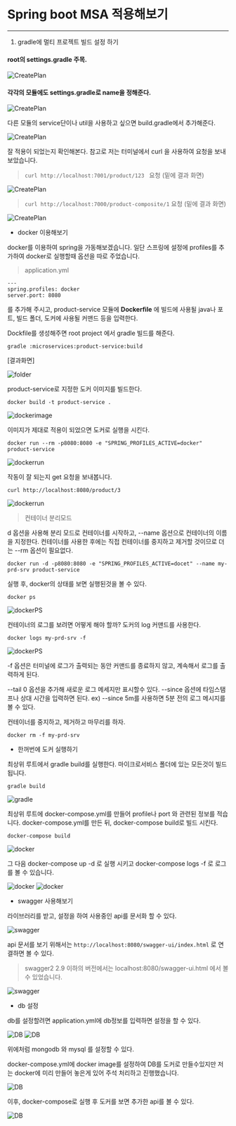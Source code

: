 # Spring boot MSA 적용해보기 

---

1. gradle에 멀티 프로젝트 빌드 설정 하기

#### root의 settings.gradle 주목.


![CreatePlan](./images/settings.png)



#### 각각의 모듈에도 settings.gradle로 name을 정해준다.


![CreatePlan](./images/name_settings.png)


다른 모듈의 service단이나 util을 사용하고 싶으면 build.gradle에서 추가해준다.


![CreatePlan](./images/module_dependencies_추가.png)


잘 적용이 되었는지 확인해본다.
참고로 저는 터미널에서 curl 을 사용하여 요청을 보내보았습니다.

> `` curl http://localhost:7001/product/123  `` 요청 (밑에 결과 화면)

![CreatePlan](./images/product_rest.png)


> `` curl http://localhost:7000/product-composite/1 `` 요청 (밑에 결과 화면)
>
![CreatePlan](./images/product_composite%20결과.png)

- docker 이용해보기

docker를 이용하여 spring을 가동해보겠습니다.
일단 스프링에 설정에 profiles를 추가하여 docker로 실행할때 옵션을 따로 주었습니다.

> application.yml

``` 
---
spring.profiles: docker
server.port: 8080
```

를 추가해 주시고, product-service 모듈에 **Dockerfile** 에 빌드에 사용될 java나 포트, 빌드 폴더, 도커에 사용될 커맨드 등을 입력한다.

Dockfile를 생성해주면 root project 에서 gradle 빌드를 해준다.

```aidl
gradle :microservices:product-service:build
```

[결과화면]

![folder](./images/buildFolder.png)

product-service로 지정한 도커 이미지를 빌드한다.

```aidl
docker build -t product-service .
```

![dockerimage](./images/dockerimages.png)

이미지가 제대로 적용이 되었으면 도커로 실행을 시킨다.

```aidl
docker run --rm -p8080:8080 -e "SPRING_PROFILES_ACTIVE=docker" product-service
```

![dockerrun](./images/dockerstart.png)

작동이 잘 되는지 get 요청을 보내봅니다.

```aidl
curl http://localhost:8080/product/3
```

![dockerrun](./images/dockerspringGET.png)


> 컨테이너 분리모드

d 옵션을 사용해 분리 모드로 컨테이너를 시작하고, --name 옵션으로 컨테이너의 이름을 지정한다.
컨테이너를 사용한 후에는 직접 컨테이너를 중지하고 제거할 것이므로 더는 --rm 옵션이 필요없다.

```shell script
docker run -d -p8080:8080 -e "SPRING_PROFILES_ACTIVE=docet" --name my-prd-srv product-service
```

실행 후, docker의 상태를 보면 실행된것을 볼 수 있다.

```shell script
docker ps
```

![dockerPS](./images/dockerPS.png)

컨테이너의 로그를 보려면 어떻게 해야 할까?
도커의 log 커맨드를 사용한다.

```shell script
docker logs my-prd-srv -f
```

![dockerPS](./images/dockerLOG.png)

-f 옵션은 터미널에 로그가 출력되는 동안 커맨드를 종료하지 않고, 계속해서 로그를 출력하게 된다.
  
--tail 0 옵션을 추가해 새로운 로그 메세지만 표시할수 있다.
--since 옵션에 타임스탬프나 상대 시간을 입력하면 된다. ex) --since 5m를 사용하면 5분 전의 로그 메시지를 볼 수 있다.

컨테이너를 중지하고, 제거하고 마무리를 하자.
```shell script
docker rm -f my-prd-srv
```

- 한꺼번에 도커 실행하기

최상위 루트에서 gradle build를 실행한다.
마이크로서비스 폴더에 있는 모든것이 빌드 됩니다.

```shell
gradle build
```

![gradle](./images/gradleBuild.png)

최상위 루트에 docker-compose.yml를 만들어 profile나 port 와 관련된 정보를 적습니다.
docker-compose.yml를 만든 뒤, docker-compose build로 빌드 시킨다.

```shell
docker-compose build
```

![docker](./images/docker-compose.png)

그 다음 docker-compose up -d 로 실행 시키고 docker-compose logs -f 로 로그를 볼 수 있습니다.

![docker](./images/dockerUP.png)
![docker](./images/dockerLOG.png)

- swagger 사용해보기

라이브러리를 받고, 설정을 하여 사용중인 api를 문서화 할 수 있다.

![swagger](./images/swaggerLIBRARY.png)

api 문서를 보기 위해서는 `http://localhost:8080/swagger-ui/index.html` 로 연결하면 볼 수 있다.
> swagger2 2.9 이하의 버전에서는 localhost:8080/swagger-ui.html 에서 볼 수 있었습니다.
  
![swagger](./images/swaggerUI.png)

- db 설정

db를 설정할려면 application.yml에 db정보를 입력하면 설정을 할 수 있다.

![DB](./images/mysqlConnect.png)
![DB](./images/MongoConnect.png)

위에처럼 mongodb 와 mysql 를 설정할 수 있다.

docker-compose.yml에 docker image를 설정하여 DB를 도커로 만들수있지만 저는 docker에 미리 만들어 놓은게 있어 주석 처리하고 진행했습니다.

![DB](./images/DB-dockerCompose.png)

이후, docker-compose로 실행 후 도커를 보면 추가한 api를 볼 수 있다.

![DB](./images/DB_Swagger.png)